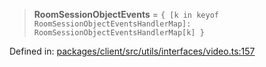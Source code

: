 > **RoomSessionObjectEvents** = `{ [k in keyof RoomSessionObjectEventsHandlerMap]: RoomSessionObjectEventsHandlerMap[k] }`

Defined in: [packages/client/src/utils/interfaces/video.ts:157](https://github.com/signalwire/signalwire-js/blob/52fa77b6c8db68f4c99b30b3776f45a4309e15bf/packages/client/src/utils/interfaces/video.ts#L157)
